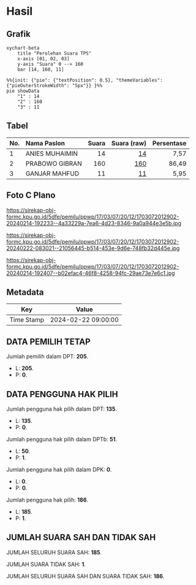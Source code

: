 # Hasil

## Grafik

```mermaid
xychart-beta
    title "Perolehan Suara TPS"
    x-axis [01, 02, 03]
    y-axis "Suara" 0 --> 160
    bar [14, 160, 11]
```

```mermaid
%%{init: {"pie": {"textPosition": 0.5}, "themeVariables": {"pieOuterStrokeWidth": "5px"}} }%%
pie showData
    "1" : 14
    "2" : 160
    "3" : 11
```

## Tabel

| No. | Nama Paslon    | Suara | Suara (raw) | Persentase |
|:--- |:-------------- | -----:| -----------:| ----------:|
| 1   | ANIES MUHAIMIN | 14    | [14][p-1]   | 7,57       |
| 2   | PRABOWO GIBRAN | 160   | [160][p-2]  | 86,49      |
| 3   | GANJAR MAHFUD  | 11    | [11][p-3]   | 5,95       |


[p-1]: https://github.com/gigit-pemilu/pemilu-2024-17-bengkulu/blob/main/pilpres/hitung-suara/sub/17-bengkulu/sub/03-bengkulu-utara/sub/07-kota-arga-makmur/sub/2012-gunung-agung/sub/902-tps/sub/paslon-1.txt
[p-2]: https://github.com/gigit-pemilu/pemilu-2024-17-bengkulu/blob/main/pilpres/hitung-suara/sub/17-bengkulu/sub/03-bengkulu-utara/sub/07-kota-arga-makmur/sub/2012-gunung-agung/sub/902-tps/sub/paslon-2.txt
[p-3]: https://github.com/gigit-pemilu/pemilu-2024-17-bengkulu/blob/main/pilpres/hitung-suara/sub/17-bengkulu/sub/03-bengkulu-utara/sub/07-kota-arga-makmur/sub/2012-gunung-agung/sub/902-tps/sub/paslon-3.txt

## Foto C Plano

https://sirekap-obj-formc.kpu.go.id/5dfe/pemilu/ppwp/17/03/07/20/12/1703072012902-20240214-192233--4a33229a-7ea6-4d23-8346-9a0a944e3e5b.jpg

https://sirekap-obj-formc.kpu.go.id/5dfe/pemilu/ppwp/17/03/07/20/12/1703072012902-20240222-083021--21056445-b514-453e-9d6e-748fb32d445e.jpg

https://sirekap-obj-formc.kpu.go.id/5dfe/pemilu/ppwp/17/03/07/20/12/1703072012902-20240214-192407--b02efac4-46f8-4258-94fc-29ae73e7e6c1.jpg


## Metadata

| Key        | Value               |
| ---------- | ------------------- |
| Time Stamp | 2024-02-22 09:00:00 |


## DATA PEMILIH TETAP

Jumlah pemilih dalam DPT: **205**.
 * L: **205**.
 * P: **0**.

## DATA PENGGUNA HAK PILIH

Jumlah pengguna hak pilih dalam DPT: **135**.
 * L: **135**.
 * P: **0**.

Jumlah pengguna hak pilih dalam DPTb: **51**.
 * L: **50**.
 * P: **1**.

Jumlah pengguna hak pilih dalam DPK: **0**.
 * L: **0**.
 * P: **0**.

Jumlah pengguna hak pilih: **186**.
 * L: **185**.
 * P: **1**.

## JUMLAH SUARA SAH DAN TIDAK SAH

JUMLAH SELURUH SUARA SAH: **185**.

JUMLAH SUARA TIDAK SAH: **1**.

JUMLAH SELURUH SUARA SAH DAN SUARA TIDAK SAH: **186**.


